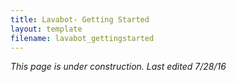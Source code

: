 ```yaml
---
title: Lavabot- Getting Started
layout: template
filename: lavabot_gettingstarted
--- 
```


*This page is under construction. Last edited 7/28/16*

